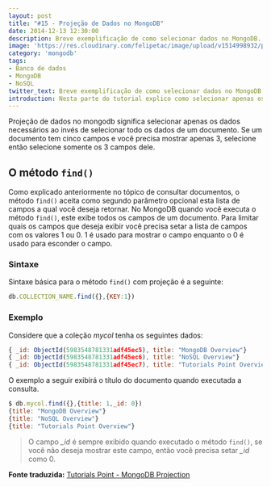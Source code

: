 ```yaml
---
layout: post
title: "#15 - Projeção de Dados no MongoDB"
date: 2014-12-13 12:30:00
description: Breve exemplificação de como selecionar dados no MongoDB.
image: 'https://res.cloudinary.com/felipetac/image/upload/v1514998932/projection_py1ngi.png'
category: 'mongodb'
tags:
- Banco de dados
- MongoDB
- NoSQL
twitter_text: Breve exemplificação de como selecionar dados no MongoDB.
introduction: Nesta parte do tutorial explico como selecionar apenas os dados necessários à consulta.
---
```

Projeção de dados no mongodb significa selecionar apenas os dados necessários ao invés de selecionar todo os dados de um documento. Se um documento tem cinco campos e você precisa mostrar apenas 3, selecione então selecione somente os 3 campos dele.

## O método ```find()```

Como explicado anteriormente no tópico de consultar documentos, o método ```find()``` aceita como segundo parâmetro opcional esta lista de campos a qual você deseja retornar. No MongoDB quando você executa o método ```find()```, este exibe todos os campos de um documento. Para limitar quais os campos que deseja exibir você precisa setar a lista de campos com os valores 1 ou 0. 1 é usado para mostrar o campo enquanto o 0 é usado para esconder o campo.

### Sintaxe

Sintaxe básica para o método ```find()``` com projeção é a seguinte:

```js
db.COLLECTION_NAME.find({},{KEY:1})
```
### Exemplo

Considere que a coleção *mycol* tenha os seguintes dados:

```js
{ _id: ObjectId(5983548781331adf45ec5), title: "MongoDB Overview"}
{ _id: ObjectId(5983548781331adf45ec6), title: "NoSQL Overview"}
{ _id: ObjectId(5983548781331adf45ec7), title: "Tutorials Point Overview"}
```

O exemplo a seguir exibirá o título do documento quando executada a consulta.

```js
$ db.mycol.find({},{title: 1,_id: 0})
{title: "MongoDB Overview"}
{title: "NoSQL Overview"}
{title: "Tutorials Point Overview"}
```

> O campo *_id* é sempre exibido quando executado o método ```find()```, se você não deseja mostrar este campo, então você precisa setar *_id* como 0.

**Fonte traduzida:** [Tutorials Point - MongoDB Projection](http://www.tutorialspoint.com/mongodb/mongodb_projection.htm)
